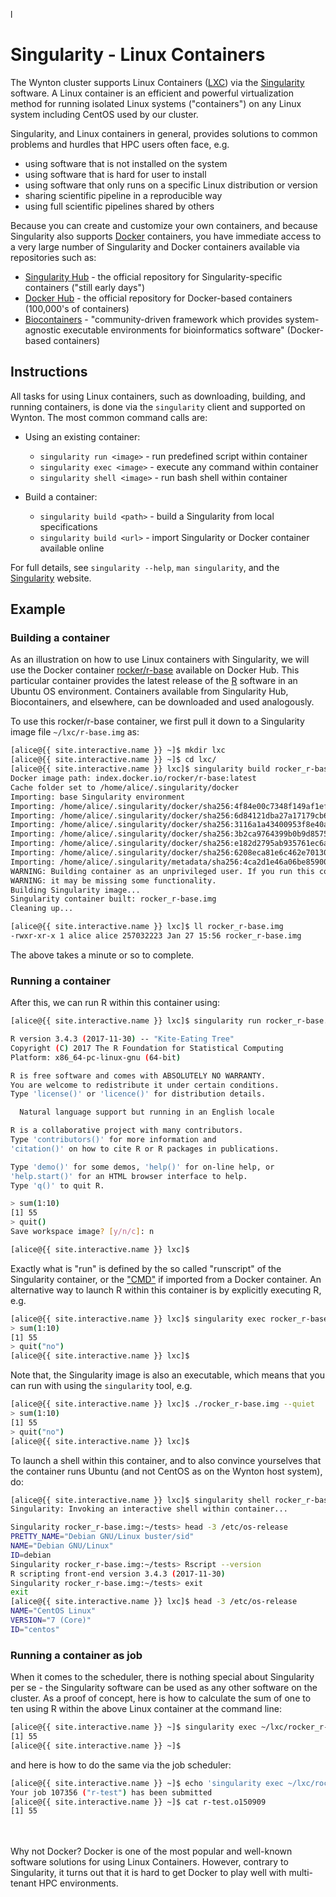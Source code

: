 l
# Singularity - Linux Containers

The Wynton cluster supports Linux Containers ([LXC]) via the [Singularity] software.  A Linux container is an efficient and powerful virtualization method for running isolated Linux systems ("containers") on any Linux system including CentOS used by our cluster.

Singularity, and Linux containers in general, provides solutions to common problems and hurdles that HPC users often face, e.g.

* using software that is not installed on the system
* using software that is hard for user to install
* using software that only runs on a specific Linux distribution or version
* sharing scientific pipeline in a reproducible way
* using full scientific pipelines shared by others

Because you can create and customize your own containers, and because Singularity also supports [Docker] containers, you have immediate access to a very large number of Singularity and Docker containers available via repositories such as:

* [Singularity Hub](https://singularity-hub.org/collections) - the official repository for Singularity-specific containers ("still early days")
* [Docker Hub](https://hub.docker.com/explore/) - the official repository for Docker-based containers (100,000's of containers)
* [Biocontainers](https://biocontainers.pro/) - "community-driven framework which provides system-agnostic executable environments for bioinformatics software" (Docker-based containers)



## Instructions

All tasks for using Linux containers, such as downloading, building, and running containers, is done via the `singularity` client and supported on Wynton.  The most common command calls are:

* Using an existing container:
  - `singularity run <image>` - run predefined script within container
  - `singularity exec <image>` - execute any command within container
  - `singularity shell <image>` - run bash shell within container

* Build a container:
  - `singularity build <path>` - build a Singularity from local specifications
  - `singularity build <url>` - import Singularity or Docker container available online

For full details, see `singularity --help`, `man singularity`, and the [Singularity] website.


## Example

### Building a container

As an illustration on how to use Linux containers with Singularity, we will use the Docker container [rocker/r-base] available on Docker Hub.  This particular container provides the latest release of the [R] software in an Ubuntu OS environment.  Containers available from Singularity Hub, Biocontainers, and elsewhere, can be downloaded and used analogously.

To use this rocker/r-base container, we first pull it down to a Singularity image file `~/lxc/r-base.img` as:

```sh
[alice@{{ site.interactive.name }} ~]$ mkdir lxc
[alice@{{ site.interactive.name }} ~]$ cd lxc/
[alice@{{ site.interactive.name }} lxc]$ singularity build rocker_r-base.img docker://rocker/r-base
Docker image path: index.docker.io/rocker/r-base:latest
Cache folder set to /home/alice/.singularity/docker
Importing: base Singularity environment
Importing: /home/alice/.singularity/docker/sha256:4f84e00c7348f149af1ef748d8431d9754bd3245ec4d6ddf73adf2952c4e4be4.tar.gz
Importing: /home/alice/.singularity/docker/sha256:6d84121dba27a17179cb6c24cd91cf109b77d6ce8d2f1cf0612fa1526a0b51e8.tar.gz
Importing: /home/alice/.singularity/docker/sha256:3116a1a43400953f8e40a137611c4999210ef7aa05a24a65d2c8c51b6d291978.tar.gz
Importing: /home/alice/.singularity/docker/sha256:3b2ca9764399b0b9d8575060bccf94b9d9c8619c2ecb4285f63923c3e9db5702.tar.gz
Importing: /home/alice/.singularity/docker/sha256:e182d2795ab935761ec6a8c7361055d2bc634fca704cf460069a2bac63510626.tar.gz
Importing: /home/alice/.singularity/docker/sha256:6208eca81e6c462e7013014477ae4454a09257644ed2131601bd4a6a80526961.tar.gz
Importing: /home/alice/.singularity/metadata/sha256:4ca2d1e46a06be85900f2c56d14208e5563a3ba1a0412b4c5e092b71d80fcf1f.tar.gz
WARNING: Building container as an unprivileged user. If you run this container as root
WARNING: it may be missing some functionality.
Building Singularity image...
Singularity container built: rocker_r-base.img
Cleaning up...

[alice@{{ site.interactive.name }} lxc]$ ll rocker_r-base.img 
-rwxr-xr-x 1 alice alice 257032223 Jan 27 15:56 rocker_r-base.img
```

The above takes a minute or so to complete.


### Running a container

After this, we can run R within this container using:
```sh
[alice@{{ site.interactive.name }} lxc]$ singularity run rocker_r-base.img

R version 3.4.3 (2017-11-30) -- "Kite-Eating Tree"
Copyright (C) 2017 The R Foundation for Statistical Computing
Platform: x86_64-pc-linux-gnu (64-bit)

R is free software and comes with ABSOLUTELY NO WARRANTY.
You are welcome to redistribute it under certain conditions.
Type 'license()' or 'licence()' for distribution details.

  Natural language support but running in an English locale

R is a collaborative project with many contributors.
Type 'contributors()' for more information and
'citation()' on how to cite R or R packages in publications.

Type 'demo()' for some demos, 'help()' for on-line help, or
'help.start()' for an HTML browser interface to help.
Type 'q()' to quit R.

> sum(1:10)
[1] 55
> quit()
Save workspace image? [y/n/c]: n

[alice@{{ site.interactive.name }} lxc]$ 
```

Exactly what is "run" is defined by the so called "runscript" of the Singularity container, or the ["CMD"](https://hub.docker.com/r/rocker/r-base/~/dockerfile/) if imported from a Docker container.  An alternative way to launch R within this container is by explicitly executing R, e.g.
```sh
[alice@{{ site.interactive.name }} lxc]$ singularity exec rocker_r-base.img R --quiet
> sum(1:10)
[1] 55
> quit("no")
[alice@{{ site.interactive.name }} lxc]$ 
```

Note that, the Singularity image is also an executable, which means that you can run with using the `singularity` tool, e.g.
```sh
[alice@{{ site.interactive.name }} lxc]$ ./rocker_r-base.img --quiet
> sum(1:10)
[1] 55
> quit("no")
[alice@{{ site.interactive.name }} lxc]$ 								
```

To launch a shell within this container, and to also convince yourselves that the container runs Ubuntu (and not CentOS as on the Wynton host system), do:
```sh
[alice@{{ site.interactive.name }} lxc]$ singularity shell rocker_r-base.img
Singularity: Invoking an interactive shell within container...

Singularity rocker_r-base.img:~/tests> head -3 /etc/os-release
PRETTY_NAME="Debian GNU/Linux buster/sid"
NAME="Debian GNU/Linux"
ID=debian
Singularity rocker_r-base.img:~/tests> Rscript --version
R scripting front-end version 3.4.3 (2017-11-30)
Singularity rocker_r-base.img:~/tests> exit
exit
[alice@{{ site.interactive.name }} lxc]$ head -3 /etc/os-release
NAME="CentOS Linux"
VERSION="7 (Core)"
ID="centos"
```

### Running a container as job

When it comes to the scheduler, there is nothing special about Singularity per se - the Singularity software can be used as any other software on the cluster.  As a proof of concept, here is how to calculate the sum of one to ten using R within the above Linux container at the command line:
```sh
[alice@{{ site.interactive.name }} ~]$ singularity exec ~/lxc/rocker_r-base.img Rscript -e "sum(1:10)"
[1] 55
[alice@{{ site.interactive.name }} ~]$
```
and here is how to do the same via the job scheduler:
```sh
[alice@{{ site.interactive.name }} ~]$ echo 'singularity exec ~/lxc/rocker_r-base.img Rscript -e "sum(1:10)"' | qsub -cwd -j yes -N r-test
Your job 107356 ("r-test") has been submitted
[alice@{{ site.interactive.name }} ~]$ cat r-test.o150909
[1] 55
```


<br>
<br>
<div class="alert alert-info" role="alert">
Why not Docker? Docker is one of the most popular and well-known software solutions for using Linux Containers. However, contrary to Singularity, it turns out that it is hard to get Docker to play well with multi-tenant HPC environments.
</div>


[LXC]: https://en.wikipedia.org/wiki/LXC
[Singularity]: http://singularity.lbl.gov/
[Docker]: https://www.docker.com/
[Docker Hub]: https://hub.docker.com/
[rocker/r-base]: https://hub.docker.com/r/rocker/r-base/
[R]: https://www.r-project.org/

